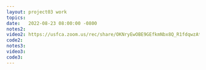 ```yaml
---
layout: project03 work
topics: 
date:   2022-08-23 08:00:00 -0800
notes2: 
video2: https://usfca.zoom.us/rec/share/OKNryEwOBE9GEfkmNbx8Q_R1fdqwzAtAI2FqZmcEzMciNpsRF1EvI_BnEVXIPL8h.aDiUOZTis-7e8FLV 
code2: 
notes3: 
video3: 
code3: 
---
```

